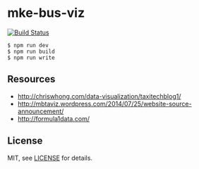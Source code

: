 # mke-bus-viz

[![Build Status](https://travis-ci.org/christophercliff/mke-bus-viz.png?branch=master)](https://travis-ci.org/christophercliff/mke-bus-viz)

```
$ npm run dev
$ npm run build
$ npm run write
```

## Resources

- http://chriswhong.com/data-visualization/taxitechblog1/
- http://mbtaviz.wordpress.com/2014/07/25/website-source-announcement/
- http://formula1data.com/

## License

MIT, see [LICENSE][license] for details.

[license]: https://github.com/christophercliff/mke-bus-viz/blob/master/LICENSE.md
